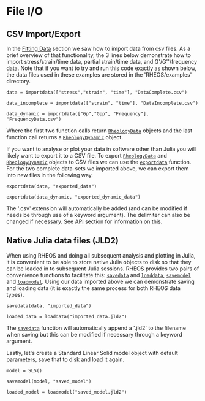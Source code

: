 # File I/O

## CSV Import/Export

In the [Fitting Data](@ref) section we saw how to import data from csv files. As a brief overview of that functionality, the 3 lines below demonstrate how to import stress/strain/time data, partial strain/time data, and G'/G''/frequency data. Note that if you want to try and run this code exactly as shown below, the data files used in these examples are stored in the 'RHEOS/examples' directory.
```
data = importdata(["stress","strain", "time"], "DataComplete.csv")

data_incomplete = importdata(["strain", "time"], "DataIncomplete.csv")

data_dynamic = importdata(["Gp","Gpp", "Frequency"], "FrequencyData.csv")
```
Where the first two function calls return [`RheologyData`](@ref) objects and the last function call returns a [`RheologyDynamic`](@ref) object.

If you want to analyse or plot your data in software other than Julia you will likely want to export it to a CSV file. To export [`RheologyData`](@ref) and [`RheologyDynamic`](@ref) objects to CSV files we can use the [`exportdata`](@ref) function. For the two complete data-sets we imported above, we can export them into new files in the following way.
```
exportdata(data, "exported_data")

exportdata(data_dynamic, "exported_dynamic_data")
```
The '.csv' extension will automatically be added (and can be modified if needs be through use of a keyword argument). The delimiter can also be changed if necessary. See [API](@ref) section for information on this.

## Native Julia data files (JLD2)

When using RHEOS and doing all subsequent analysis and plotting in Julia, it is convenient to be able to store native Julia objects to disk so that they can be loaded in to subsequent Julia sessions. RHEOS provides two pairs of convenience functions to facilitate this: [`savedata`](@ref) and [`loaddata`](@ref), [`savemodel`](@ref) and [`loadmodel`](@ref). Using our data imported above we can demonstrate saving and loading data (it is exactly the same process for both RHEOS data types).
```
savedata(data, "imported_data")

loaded_data = loaddata("imported_data.jld2")
```
The [`savedata`](@ref) function will automatically append a '.jld2' to the filename when saving but this can be modified if necessary through a keyword argument.

Lastly, let's create a Standard Linear Solid model object with default parameters, save that to disk and load it again.
```
model = SLS()

savemodel(model, "saved_model")

loaded_model = loadmodel("saved_model.jld2")
```